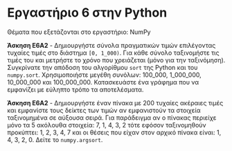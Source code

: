# Εργαστήριο 6 στην Python

Θέματα που εξετάζονται στο εργαστήριο: NumPy

<!-- lambdas, args και kwargs, decorators, generators, functools, itertools, επαλήθευση τύπων με το pydantic  -->

**Άσκηση Ε6Α2** - Δημιουργήστε σύνολα πραγματικών τιμών επιλέγοντας τυχαίες τιμές στο διάστημα `[0, 1_000)`. Για κάθε σύνολο ταξινομήστε τις τιμές του και μετρήστε το χρόνο που χρειάζεται (μόνο για την ταξινόμηση). Συγκρίνατε την απόδοση του αλγορίθμου `sort` της Python και του `numpy.sort`. Χρησιμοποιήστε μεγέθη συνόλων: 100_000, 1_000_000, 10_000_000 και 100_000_000. Κατασκευάστε ένα γράφημα που να εμφανίζει με εύληπτο τρόπο τα αποτελέσματα.


**Άσκηση Ε6Α2** - Δημιουργήστε έναν πίνακα με 200 τυχαίες ακέραιες τιμές και εμφανίστε τους δείκτες των τιμών αν εμφανιστούν τα στοιχεία ταξινομημένα σε αύξουσα σειρά. Για παράδειγμα αν ο πίνακας περιείχε μόνο τα 5 ακόλουθα στοιχεία: 7, 1, 4, 3, 2 τότε εφόσον ταξινομηθούν προκύπτει: 1, 2, 3, 4, 7 και οι θέσεις που είχαν στον αρχικό πίνακα είναι: 1, 4, 3, 2, 0. Δείτε το `numpy.argsort`.
